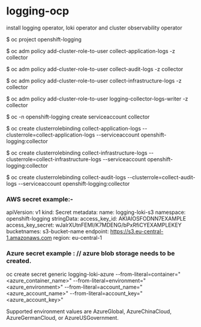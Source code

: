 # logging-ocp

install logging operator, loki operator and cluster observability operator 



$ oc project openshift-logging

$ oc adm policy add-cluster-role-to-user collect-application-logs -z collector

$ oc adm policy add-cluster-role-to-user collect-audit-logs -z collector

$ oc adm policy add-cluster-role-to-user collect-infrastructure-logs -z collector

$ oc adm policy add-cluster-role-to-user logging-collector-logs-writer -z collector


$ oc -n openshift-logging create serviceaccount collector

$ oc create clusterrolebinding collect-application-logs --clusterrole=collect-application-logs --serviceaccount openshift-logging:collector

$ oc create clusterrolebinding collect-infrastructure-logs --clusterrole=collect-infrastructure-logs --serviceaccount openshift-logging:collector

$ oc create clusterrolebinding collect-audit-logs --clusterrole=collect-audit-logs --serviceaccount openshift-logging:collector


### AWS secret example:-
apiVersion: v1
kind: Secret
metadata:
  name: logging-loki-s3
  namespace: openshift-logging
stringData:
  access_key_id: AKIAIOSFODNN7EXAMPLE
  access_key_secret: wJalrXUtnFEMI/K7MDENG/bPxRfiCYEXAMPLEKEY
  bucketnames: s3-bucket-name
  endpoint: https://s3.eu-central-1.amazonaws.com
  region: eu-central-1

### Azure secret example :  // azure blob storage needs to be created.
oc create secret generic logging-loki-azure --from-literal=container="<azure_container_name>" --from-literal=environment="<azure_environment>" --from-literal=account_name="<azure_account_name>" --from-literal=account_key="<azure_account_key>"

Supported environment values are AzureGlobal, AzureChinaCloud, AzureGermanCloud, or AzureUSGovernment.
